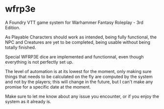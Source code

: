 # wfrp3e

A Foundry VTT game system for Warhammer Fantasy Roleplay - 3rd Edition.

As Playable Characters should work as intended, being fully functional, the NPC and Creatures are yet to be completed, being usable without being totally finished.

Special WFRP3E dice are implemented and functionnal, even though everything is not perfectly set up.

The level of automation is at its lowest for the moment, only making sure things that needs to be calculated on the fly are computed by the system and not by the players; this will change in the future, but I can't make any promise for a specific date at the moment.

Make sure to let me know about any issue you encounter, or if you enjoy the system as it already is.